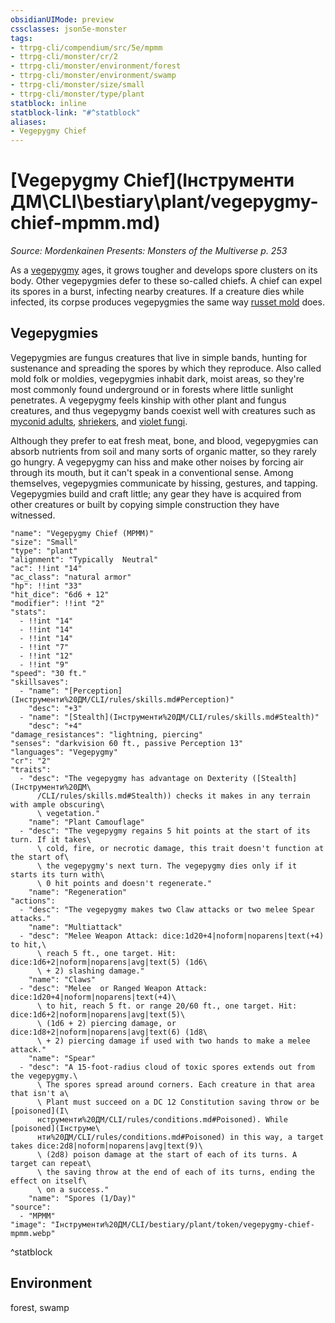 ```yaml
---
obsidianUIMode: preview
cssclasses: json5e-monster
tags:
- ttrpg-cli/compendium/src/5e/mpmm
- ttrpg-cli/monster/cr/2
- ttrpg-cli/monster/environment/forest
- ttrpg-cli/monster/environment/swamp
- ttrpg-cli/monster/size/small
- ttrpg-cli/monster/type/plant
statblock: inline
statblock-link: "#^statblock"
aliases:
- Vegepygmy Chief
---
```

# [Vegepygmy Chief](Інструменти ДМ\CLI\bestiary\plant/vegepygmy-chief-mpmm.md)
*Source: Mordenkainen Presents: Monsters of the Multiverse p. 253*  

As a [vegepygmy](Інструменти%20ДМ/CLI/bestiary/plant/vegepygmy-mpmm.md) ages, it grows tougher and develops spore clusters on its body. Other vegepygmies defer to these so-called chiefs. A chief can expel its spores in a burst, infecting nearby creatures. If a creature dies while infected, its corpse produces vegepygmies the same way [russet mold](Інструменти%20ДМ/CLI/traps-hazards/russet-mold-vgm.md) does.

## Vegepygmies

Vegepygmies are fungus creatures that live in simple bands, hunting for sustenance and spreading the spores by which they reproduce. Also called mold folk or moldies, vegepygmies inhabit dark, moist areas, so they're most commonly found underground or in forests where little sunlight penetrates. A vegepygmy feels kinship with other plant and fungus creatures, and thus vegepygmy bands coexist well with creatures such as [myconid adults](Інструменти%20ДМ/CLI/bestiary/plant/myconid-adult-xmm.md), [shriekers](Інструменти%20ДМ/CLI/bestiary/plant/shrieker-fungus-xmm.md), and [violet fungi](Інструменти%20ДМ/CLI/bestiary/plant/violet-fungus-xmm.md).

Although they prefer to eat fresh meat, bone, and blood, vegepygmies can absorb nutrients from soil and many sorts of organic matter, so they rarely go hungry. A vegepygmy can hiss and make other noises by forcing air through its mouth, but it can't speak in a conventional sense. Among themselves, vegepygmies communicate by hissing, gestures, and tapping. Vegepygmies build and craft little; any gear they have is acquired from other creatures or built by copying simple construction they have witnessed.

```statblock
"name": "Vegepygmy Chief (MPMM)"
"size": "Small"
"type": "plant"
"alignment": "Typically  Neutral"
"ac": !!int "14"
"ac_class": "natural armor"
"hp": !!int "33"
"hit_dice": "6d6 + 12"
"modifier": !!int "2"
"stats":
  - !!int "14"
  - !!int "14"
  - !!int "14"
  - !!int "7"
  - !!int "12"
  - !!int "9"
"speed": "30 ft."
"skillsaves":
  - "name": "[Perception](Інструменти%20ДМ/CLI/rules/skills.md#Perception)"
    "desc": "+3"
  - "name": "[Stealth](Інструменти%20ДМ/CLI/rules/skills.md#Stealth)"
    "desc": "+4"
"damage_resistances": "lightning, piercing"
"senses": "darkvision 60 ft., passive Perception 13"
"languages": "Vegepygmy"
"cr": "2"
"traits":
  - "desc": "The vegepygmy has advantage on Dexterity ([Stealth](Інструменти%20ДМ\
      /CLI/rules/skills.md#Stealth)) checks it makes in any terrain with ample obscuring\
      \ vegetation."
    "name": "Plant Camouflage"
  - "desc": "The vegepygmy regains 5 hit points at the start of its turn. If it takes\
      \ cold, fire, or necrotic damage, this trait doesn't function at the start of\
      \ the vegepygmy's next turn. The vegepygmy dies only if it starts its turn with\
      \ 0 hit points and doesn't regenerate."
    "name": "Regeneration"
"actions":
  - "desc": "The vegepygmy makes two Claw attacks or two melee Spear attacks."
    "name": "Multiattack"
  - "desc": "Melee Weapon Attack: dice:1d20+4|noform|noparens|text(+4) to hit,\
      \ reach 5 ft., one target. Hit: dice:1d6+2|noform|noparens|avg|text(5) (1d6\
      \ + 2) slashing damage."
    "name": "Claws"
  - "desc": "Melee  or Ranged Weapon Attack: dice:1d20+4|noform|noparens|text(+4)\
      \ to hit, reach 5 ft. or range 20/60 ft., one target. Hit: dice:1d6+2|noform|noparens|avg|text(5)\
      \ (1d6 + 2) piercing damage, or dice:1d8+2|noform|noparens|avg|text(6) (1d8\
      \ + 2) piercing damage if used with two hands to make a melee attack."
    "name": "Spear"
  - "desc": "A 15-foot-radius cloud of toxic spores extends out from the vegepygmy.\
      \ The spores spread around corners. Each creature in that area that isn't a\
      \ Plant must succeed on a DC 12 Constitution saving throw or be [poisoned](І\
      нструменти%20ДМ/CLI/rules/conditions.md#Poisoned). While [poisoned](Інструме\
      нти%20ДМ/CLI/rules/conditions.md#Poisoned) in this way, a target takes dice:2d8|noform|noparens|avg|text(9)\
      \ (2d8) poison damage at the start of each of its turns. A target can repeat\
      \ the saving throw at the end of each of its turns, ending the effect on itself\
      \ on a success."
    "name": "Spores (1/Day)"
"source":
  - "MPMM"
"image": "Інструменти%20ДМ/CLI/bestiary/plant/token/vegepygmy-chief-mpmm.webp"
```
^statblock

## Environment

forest, swamp